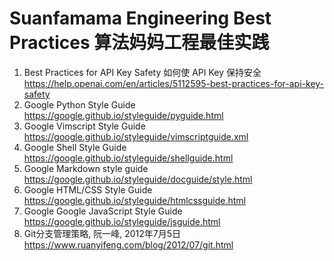 # Suanfamama Engineering Best Practices 算法妈妈工程最佳实践 
1. Best Practices for API Key Safety 如何使 API Key 保持安全 https://help.openai.com/en/articles/5112595-best-practices-for-api-key-safety
2. Google Python Style Guide https://google.github.io/styleguide/pyguide.html
3. Google Vimscript Style Guide https://google.github.io/styleguide/vimscriptguide.xml
4. Google Shell Style Guide https://google.github.io/styleguide/shellguide.html
5. Google Markdown style guide https://google.github.io/styleguide/docguide/style.html
6. Google HTML/CSS Style Guide https://google.github.io/styleguide/htmlcssguide.html
7. Google Google JavaScript Style Guide https://google.github.io/styleguide/jsguide.html
8. Git分支管理策略, 阮一峰, 2012年7月5日 https://www.ruanyifeng.com/blog/2012/07/git.html
